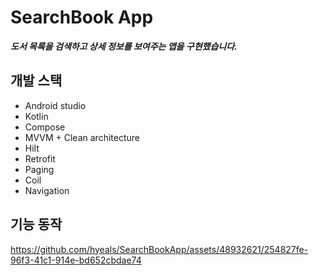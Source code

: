 # SearchBook App
***도서 목록을 검색하고 상세 정보를 보여주는 앱을 구현했습니다.***
## 개발 스택
- Android studio
- Kotlin
- Compose
- MVVM + Clean architecture
- Hilt
- Retrofit
- Paging
- Coil
- Navigation

## 기능 동작

https://github.com/hyeals/SearchBookApp/assets/48932621/254827fe-96f3-41c1-914e-bd652cbdae74

